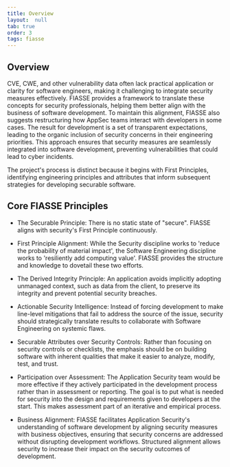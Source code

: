 ```yaml
---
title: Overview
layout:  null
tab: true
order: 3
tags: fiasse
---
```


## Overview

CVE, CWE, and other vulnerability data often lack practical application or clarity for software engineers, making it challenging to integrate security measures effectively. FIASSE provides a framework to translate these concepts for security professionals, helping them better align with the business of software development. To maintain this alignment, FIASSE also suggests restructuring how AppSec teams interact with developers in some cases. The result for development is a set of transparent expectations, leading to the organic inclusion of security concerns in their engineering priorities. This approach ensures that security measures are seamlessly integrated into software development, preventing vulnerabilities that could lead to cyber incidents.

The project's process is distinct because it begins with First Principles, identifying engineering principles and attributes that inform subsequent strategies for developing securable software.

## Core FIASSE Principles

- The Securable Principle:
There is no static state of "secure". FIASSE aligns with security's First Principle continuously.

- First Principle Alignment:
While the Security discipline works to 'reduce the probability of material impact', the Software Engineering discipline works to 'resiliently add computing value'. FIASSE provides the structure and knowledge to dovetail these two efforts.

- The Derived Integrity Principle:
An application avoids implicitly adopting unmanaged context, such as data from the client, to preserve its integrity and prevent potential security breaches.

- Actionable Security Intelligence:
Instead of forcing development to make line-level mitigations that fail to address the source of the issue, security should strategically translate results to collaborate with Software Engineering on systemic flaws.

- Securable Attributes over Security Controls:
Rather than focusing on security controls or checklists, the emphasis should be on building software with inherent qualities that make it easier to analyze, modify, test, and trust.

- Participation over Assessment:
The Application Security team would be more effective if they actively participated in the development process rather than in assessment or reporting. The goal is to put what is needed for security into the design and requirements given to developers at the start. This makes assessment part of an iterative and empirical process.

- Business Alignment:
FIASSE facilitates Application Security's understanding of software development by aligning security measures with business objectives, ensuring that security concerns are addressed without disrupting development workflows. Structured alignment allows security to increase their impact on the security outcomes of development.

